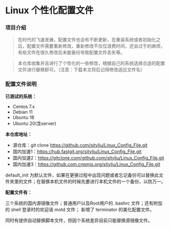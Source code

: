 # Linux 个性化配置文件


### 项目介绍

> 在时代的飞速发展，配置文件也会有不断更新，在重装系统或者初始化之后，配置文件需要重新修改，重新修改不仅仅浪费时间，还会过于的麻烦，有些文件在很久修改后未能备份导致配置文件丢失等。

> 本仓库收集并且进行了个性化的一些修改，根据自己的系统选择合适的配置文件进行替换即可。（注意：下载本文将后记得修改适应文件名）



### 配置文件说明

**已测试的系统：**
+ Centos 7.x
+ Debian 11
+ Ubuntu 18
+ Ubuntu 20(含server)


**本仓库地址：**
+ 源仓库：git clone https://github.com/sityliu/Linux_Config_File.git
+ 国内加速1：https://hub.fastgit.org/sityliu/Linux_Config_File.git
+ 国内加速2：https://gitclone.com/github.com/sityliu/Linux_Config_File.git
+ 国内加速3：https://github.com.cnpmjs.org/sityliu/Linux_Config_File.git


default_init 为默认文件，如果在更换过程中出现问题或者忘记备份可以替换此文件夹里的文件；在替换本机文件的时候先要进行本机文件的一个备份，以防万一。


**配置文件有：**

三个系统的国内源镜像文件；普通用户以及Root用户的 .bashrc 文件；还有附加的 shell 登录时的欢迎语 motd 文件；
新增了 terminator 的美化配置文件。

同时有提供自动替换脚本文件，但因个系统差异目前只能替换源镜像文件。






